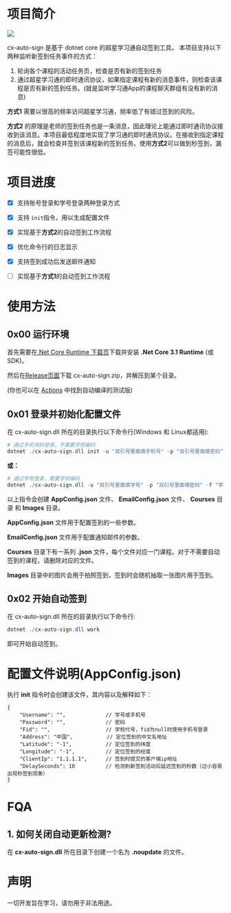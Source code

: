 # 项目简介

![](https://github.com/cyanray/cx-auto-sign/workflows/.NET%20Core/badge.svg)

cx-auto-sign 是基于 dotnet core 的超星学习通自动签到工具。
本项目支持以下两种监听新签到任务事件的方式：

1. 轮询各个课程的活动任务页，检查是否有新的签到任务
2. 通过超星学习通的即时通讯协议，如果指定课程有新的消息事件，则检查该课程是否有新的签到任务。(就是监听学习通App的课程聊天群组有没有新的消息)

**方式1** 需要以很高的频率访问超星学习通，频率低了有错过签到的风险。

**方式2** 的原理是老师的签到任务也是一条消息，因此理论上能通过即时通讯协议接收到该消息。本项目最低程度地实现了学习通的即时通讯协议。在接收到指定课程的消息后，就会检查并签到该课程新的签到任务。使用**方式2**可以做到秒签到，漏签可能性很低。

# 项目进度

- [x] 支持账号登录和学号登录两种登录方式
- [x] 支持 `init`指令，用以生成配置文件
- [x] 实现基于**方式2**的自动签到工作流程
- [x] 优化命令行的日志显示
- [x] 支持签到成功后发送邮件通知
- [ ] 实现基于**方式1**的自动签到工作流程


# 使用方法

## 0x00 运行环境

首先需要在[.Net Core Runtime 下载页](https://dotnet.microsoft.com/download/dotnet-core/current/runtime)下载并安装 **.Net Core 3.1 Runtime** (或SDK)。

然后在[Release页面](https://github.com/cyanray/cx-auto-sign/releases)下载 cx-auto-sign.zip，并解压到某个目录。

(你也可以在 [Actions](https://github.com/cyanray/cx-auto-sign/actions) 中找到自动编译的测试版)

## 0x01 登录并初始化配置文件

在 cx-auto-sign.dll 所在的目录执行以下命令行(Windows 和 Linux都适用):

```powershell
# 通过手机号码登录，不需要学校编码
dotnet ./cx-auto-sign.dll init -u "双引号里面填手机号" -p "双引号里面填密码" 
```

**或：**

```powershell
# 通过学号登录，需要学校编码
dotnet ./cx-auto-sign.dll -u "双引号里面填学号" -p "双引号里面填密码" -f "学校编码"
```

以上指令会创建 **AppConfig.json** 文件、 **EmailConfig.json** 文件、 **Courses** 目录 和 **Images** 目录。

**AppConfig.json** 文件用于配置签到的一些参数。

**EmailConfig.json** 文件用于配置通知邮件的参数。

**Courses** 目录下有一系列 **.json** 文件，每个文件对应一门课程。对于不需要自动签到的课程，请删除对应的文件。

**Images** 目录中的图片会用于拍照签到，签到时会随机抽取一张图片用于签到。

## 0x02 开始自动签到

在 cx-auto-sign.dll 所在的目录执行以下命令行:

```powershell
dotnet ./cx-auto-sign.dll work
```

即可开始自动签到。

# 配置文件说明(AppConfig.json)

执行 **init** 指令时会创建该文件，其内容以及解释如下：

```jsonc
{
    "Username": "",             // 学号或手机号
    "Password": "",             // 密码
    "Fid": "",                  // 学校代号，fid为null时使用手机号登录
    "Address": "中国",           // 定位签到的中文名地址
    "Latitude": "-1",           // 定位签到的纬度
    "Longitude": "-1",          // 定位签到的经度
    "ClientIp": "1.1.1.1",      // 签到时提交的客户端ip地址
    "DelaySeconds": 10          // 检测到新签到活动后延迟签到的秒数（过小容易出现秒签到现象）
}
```

# FQA

## 1. 如何关闭自动更新检测? 
在 **cx-auto-sign.dll** 所在目录下创建一个名为 **.noupdate** 的文件。

# 声明

一切开发旨在学习，请勿用于非法用途。
